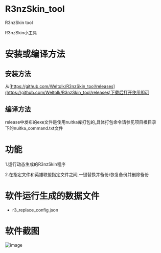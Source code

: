 # R3nzSkin_tool

R3nzSkin tool

R3nzSkin小工具

# 安装或编译方法

## 安装方法

从[https://github.com/Weltolk/R3nzSkin_tool/releases](https://github.com/Weltolk/R3nzSkin_tool/releases)下载后打开使用即可

## 编译方法

release中发布的exe文件是使用nuitka库打包的,具体打包命令请参见项目根目录下的nuitka_command.txt文件

# 功能

1.运行动态生成的R3nzSkin程序

2.在指定文件和英雄联盟指定文件之间,一键替换并备份/恢复备份并删除备份

# 软件运行生成的数据文件

- r3_replace_config.json

# 软件截图

![image](https://user-images.githubusercontent.com/40228052/206143484-a515db70-c8fa-4382-aa43-b48ead86b7c5.png)
